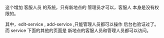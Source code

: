 这个增加 客服人员 的系统，只有新地点的 管理员才可以，客服人 本身是没有权限的。


其中，edit-service , add-service ,只能管理人员都可以操作  后台也验证过了。
而 service 下面的其他的页面是  新地点的客服人员和管理人员都可以访问。